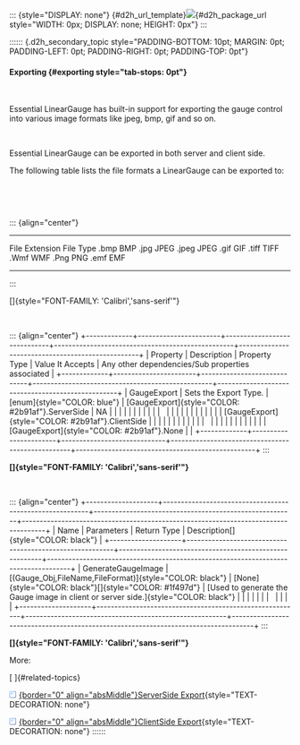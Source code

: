 ::: {style="DISPLAY: none"}
[](ms-xhelp:///?Id=d2h_url_template){#d2h_url_template}![](!package_url!){#d2h_package_url style="WIDTH: 0px; DISPLAY: none; HEIGHT: 0px"}
:::

:::::: {.d2h_secondary_topic style="PADDING-BOTTOM: 10pt; MARGIN: 0pt; PADDING-LEFT: 0pt; PADDING-RIGHT: 0pt; PADDING-TOP: 0pt"}
#### Exporting {#exporting style="tab-stops: 0pt"}

 

Essential LinearGauge has built-in support for exporting the gauge control into various image formats like jpeg, bmp, gif and so on.

 

Essential LinearGauge can be exported in both server and client side.

The following table lists the file formats a LinearGauge can be exported to:

 

 

::: {align="center"}
  ---------------- -----------
  File Extension   File Type
  .bmp             BMP
  .jpg             JPEG
  .jpeg            JPEG
  .gif             GIF
  .tiff            TIFF
  .Wmf             WMF
  .Png             PNG
  .emf             EMF
  ---------------- -----------
:::

[]{style="FONT-FAMILY: 'Calibri','sans-serif'"} 

 

::: {align="center"}
+-------------+-----------------------+-----------------------------+--------------------------------------------------+--------------------------------------------------+
| Property    | Description           | Property Type               | Value It Accepts                                 | Any other dependencies/Sub properties associated |
+-------------+-----------------------+-----------------------------+--------------------------------------------------+--------------------------------------------------+
| GaugeExport | Sets the Export Type. | [enum]{style="COLOR: blue"} | [GaugeExport]{style="COLOR: #2b91af"}.ServerSide | NA                                               |
|             |                       |                             |                                                  |                                                  |
|             |                       |                             |                                                  |                                                  |
|             |                       |                             |                                                  |                                                  |
|             |                       |                             | [GaugeExport]{style="COLOR: #2b91af"}.ClientSide |                                                  |
|             |                       |                             |                                                  |                                                  |
|             |                       |                             |                                                  |                                                  |
|             |                       |                             |                                                  |                                                  |
|             |                       |                             | [GaugeExport]{style="COLOR: #2b91af"}.None       |                                                  |
+-------------+-----------------------+-----------------------------+--------------------------------------------------+--------------------------------------------------+
:::

**[]{style="FONT-FAMILY: 'Calibri','sans-serif'"}** 

 

::: {align="center"}
+--------------------+---------------------------------------------------------+--------------------------------------------------------+------------------------------------------------------------------------------------+
| Name               | Parameters                                              | Return Type                                            | Description[]{style="COLOR: black"}                                                |
+--------------------+---------------------------------------------------------+--------------------------------------------------------+------------------------------------------------------------------------------------+
| GenerateGaugeImage | [(Gauge_Obj,FileName,FileFormat)]{style="COLOR: black"} | [None]{style="COLOR: black"}[]{style="COLOR: #1f497d"} | [Used to generate the Gauge image in client or server side.]{style="COLOR: black"} |
|                    |                                                         |                                                        |                                                                                    |
|                    |                                                         |                                                        |                                                                                    |
+--------------------+---------------------------------------------------------+--------------------------------------------------------+------------------------------------------------------------------------------------+
:::

**[]{style="FONT-FAMILY: 'Calibri','sans-serif'"}** 

More:

[ ]{#related-topics}

[![](button.gif){border="0" align="absMiddle"}ServerSide Export](ms-xhelp:///?Id=b8b09ad6-eac4-4209-ac6c-1d411c2aafb6){style="TEXT-DECORATION: none"}

[![](button.gif){border="0" align="absMiddle"}ClientSide Export](ms-xhelp:///?Id=edadd834-6ce7-4658-843b-ef58140419a9){style="TEXT-DECORATION: none"}
::::::
